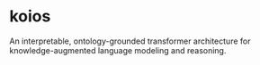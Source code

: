 # koios
An interpretable, ontology-grounded transformer architecture for knowledge-augmented language modeling and reasoning.

